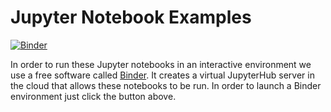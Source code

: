 # Jupyter Notebook Examples
[![Binder](https://mybinder.org/badge_logo.svg)](https://mybinder.org/v2/gh/UncertainQubit/binder/master?filepath=therightfit.ipynb)

In order to run these Jupyter notebooks in an interactive environment we use a free software called [Binder](https://mybinder.readthedocs.io/en/latest/index.html). It creates a virtual JupyterHub server in the cloud that allows these notebooks to be run. In order to launch a Binder environment just click the button above.

